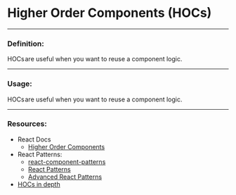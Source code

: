 # Higher Order Components (HOCs)

---

### Definition:
HOCs are useful when you want to reuse a component logic.

---

### Usage:
HOCs are useful when you want to reuse a component logic.

---

### Resources:
* React Docs
    - [Higher Order Components](https://reactjs.org/docs/higher-order-components.html)
* React Patterns:
    - [react-component-patterns](https://levelup.gitconnected.com/react-component-patterns-ab1f09be2c82)
    - [React Patterns](https://github.com/chantastic/reactpatterns.com#higher-order-component)
    - [Advanced React Patterns](https://medium.com/@jonatan_salas/advanced-react-patterns-lets-talk-about-render-props-function-as-child-and-hocs-c0cc4b5d6797)
* [HOCs in depth](https://medium.com/@franleplant/react-higher-order-components-in-depth-cf9032ee6c3e)
